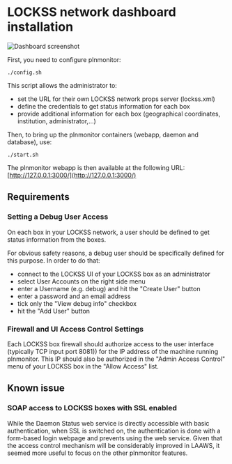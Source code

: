 # LOCKSS network dashboard installation 


![Dashboard screenshot](https://anthonyleroy.github.io/lockss-dashboard/lockss_network_dashboard.jpg)

First, you need to configure plnmonitor:

```
./config.sh
```


This script allows the administrator to:
- set the URL for their own LOCKSS network props server (lockss.xml) 
- define the credentials to get status information for each box
- provide additional information for each box (geographical coordinates, institution, administrator,...)


Then, to bring up the plnmonitor containers (webapp, daemon and database), use:

```
./start.sh
```

The plnmonitor webapp is then available at the following URL:
[http://127.0.0.1:3000/](http://127.0.0.1:3000/)

## Requirements

### Setting a Debug User Access

On each  box in your LOCKSS network, a user should be defined to get status information from the boxes.

For obvious safety reasons, a debug user should be specifically defined for this purpose. 
In order to do that: 

- connect to the LOCKSS UI of your LOCKSS box as an administrator
- select User Accounts  on the right side menu
- enter a Username (e.g. debug) and hit the "Create User" button
- enter a password and an email address
- tick only the "View debug info" checkbox
- hit the "Add User" button

### Firewall and UI Access Control Settings

Each LOCKSS box firewall should authorize access to the user interface (typically TCP input port 8081)) for the IP address of the machine running plnmonitor.
This IP should also be authorized in the "Admin Access Control" menu of your LOCKSS box in the "Allow Access" list. 


## Known issue 

### SOAP access to LOCKSS boxes with SSL enabled
While the Daemon Status web service is directly accessible with basic authentication, when SSL is switched on, the authentication is done with a form-based login webpage and prevents using the web service. Given that the access control mechanism will be considerably improved in LAAWS, it seemed more useful to focus on the other plnmonitor features.
